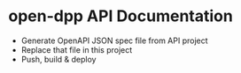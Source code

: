 # open-dpp API Documentation

- Generate OpenAPI JSON spec file from API project
- Replace that file in this project
- Push, build & deploy
